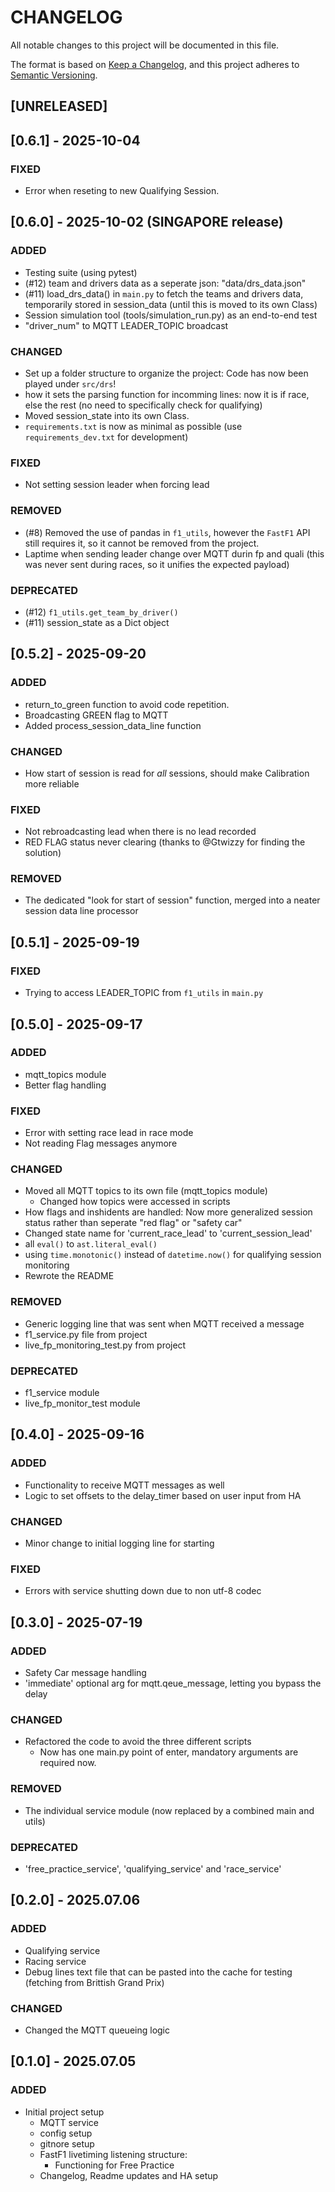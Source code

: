 # CHANGELOG

All notable changes to this project will be documented in this file.

The format is based on [Keep a Changelog](https://keepachangelog.com/en/1.1.0/),
and this project adheres to [Semantic Versioning](https://semver.org/spec/v2.0.0.html).

## [UNRELEASED]

## [0.6.1] - 2025-10-04

### FIXED
- Error when reseting to new Qualifying Session.

## [0.6.0] - 2025-10-02 (SINGAPORE release)

### ADDED
- Testing suite (using pytest)
- (#12) team and drivers data as a seperate json: "data/drs_data.json"
- (#11) load_drs_data() in `main.py` to fetch the teams and drivers data, temporarily stored in session_data (until this is moved to its own Class)
- Session simulation tool (tools/simulation_run.py) as an end-to-end test
- "driver_num" to MQTT LEADER_TOPIC broadcast

### CHANGED
- Set up a folder structure to organize the project: Code has now been played under `src/drs`!
- how it sets the parsing function for incomming lines: now it is if race, else the rest (no need to specifically check for qualifying)
- Moved session_state into its own Class.
- `requirements.txt` is now as minimal as possible (use `requirements_dev.txt` for development)

### FIXED
- Not setting session leader when forcing lead

### REMOVED
- (#8) Removed the use of pandas in `f1_utils`, however the `FastF1` API still requires it, so it cannot be removed from the project.
- Laptime when sending leader change over MQTT durin fp and quali (this was never sent during races, so it unifies the expected payload)

### DEPRECATED
- (#12) `f1_utils.get_team_by_driver()`
- (#11) session_state as a Dict object

## [0.5.2] - 2025-09-20

### ADDED
- return_to_green function to avoid code repetition.
- Broadcasting GREEN flag to MQTT
- Added process_session_data_line function

### CHANGED
- How start of session is read for *all* sessions, should make Calibration more reliable

### FIXED
- Not rebroadcasting lead when there is no lead recorded
- RED FLAG status never clearing (thanks to @Gtwizzy for finding the solution)

### REMOVED
- The dedicated "look for start of session" function, merged into a neater session data line processor

## [0.5.1] - 2025-09-19

### FIXED
- Trying to access LEADER_TOPIC from `f1_utils` in `main.py`

## [0.5.0] - 2025-09-17

### ADDED
- mqtt_topics module
- Better flag handling

### FIXED
- Error with setting race lead in race mode
- Not reading Flag messages anymore

### CHANGED
- Moved all MQTT topics to its own file (mqtt_topics module)
  - Changed how topics were accessed in scripts
- How flags and inshidents are handled: Now more generalized session status rather than seperate "red flag" or "safety car"
- Changed state name for 'current_race_lead' to 'current_session_lead'
- all `eval()` to `ast.literal_eval()`
- using `time.monotonic()` instead of `datetime.now()` for qualifying session monitoring
- Rewrote the README

### REMOVED
- Generic logging line that was sent when MQTT received a message
- f1_service.py file from project
- live_fp_monitoring_test.py from project

### DEPRECATED
- f1_service module
- live_fp_monitor_test module

## [0.4.0] - 2025-09-16

### ADDED
- Functionality to receive MQTT messages as well
- Logic to set offsets to the delay_timer based on user input from HA

### CHANGED
- Minor change to initial logging line for starting

### FIXED
- Errors with service shutting down due to non utf-8 codec

## [0.3.0] - 2025-07-19

### ADDED
- Safety Car message handling
- 'immediate' optional arg for mqtt.qeue_message, letting you bypass the delay

### CHANGED
- Refactored the code to avoid the three different scripts
  - Now has one main.py point of enter, mandatory arguments are required now.

### REMOVED
- The individual service module (now replaced by a combined main and utils)

### DEPRECATED
- 'free_practice_service', 'qualifying_service' and 'race_service'

## [0.2.0] - 2025.07.06

### ADDED
- Qualifying service
- Racing service
- Debug lines text file that can be pasted into the cache for testing (fetching from Brittish Grand Prix)

### CHANGED
- Changed the MQTT queueing logic

## [0.1.0] - 2025.07.05

### ADDED
- Initial project setup
  - MQTT service
  - config setup
  - gitnore setup
  - FastF1 livetiming listening structure:
    - Functioning for Free Practice
  - Changelog, Readme updates and HA setup
